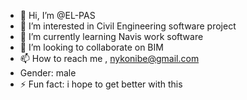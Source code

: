 - 👋 Hi, I’m @EL-PAS
- 👀 I’m interested in Civil Engineering software project
- 🌱 I’m currently learning Navis work software
- 💞️ I’m looking to collaborate on BIM 
- 📫 How to reach me , nykonibe@gmail.com
-   Gender: male
- ⚡ Fun fact: i hope to get better with this

<!---
EL-PAS/EL-PAS is a ✨ special ✨ repository because its `README.md` (this file) appears on your GitHub profile.
You can click the Preview link to take a look at your changes.
--->
